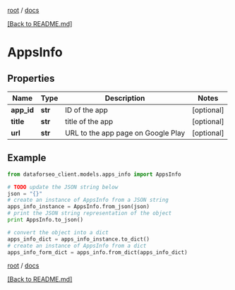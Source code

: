 [root](./../ "root") / [docs](./ "docs")

[[Back to README.md]](./../README.md "[Back to README.md]")

# AppsInfo

## Properties

Name | Type | Description | Notes
------------ | ------------- | ------------- | -------------
**app_id** | **str** | ID of the app | [optional]
**title** | **str** | title of the app | [optional]
**url** | **str** | URL to the app page on Google Play | [optional]

## Example

```python
from dataforseo_client.models.apps_info import AppsInfo

# TODO update the JSON string below
json = "{}"
# create an instance of AppsInfo from a JSON string
apps_info_instance = AppsInfo.from_json(json)
# print the JSON string representation of the object
print AppsInfo.to_json()

# convert the object into a dict
apps_info_dict = apps_info_instance.to_dict()
# create an instance of AppsInfo from a dict
apps_info_form_dict = apps_info.from_dict(apps_info_dict)
```

  

[root](./../ "root") / [docs](./ "docs")

[[Back to README.md]](./../README.md "[Back to README.md]")